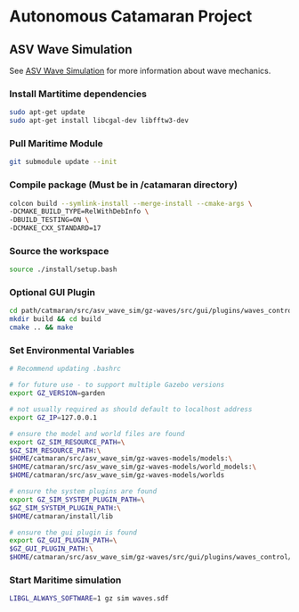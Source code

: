 # Autonomous Catamaran Project

## ASV Wave Simulation

See [ASV Wave Simulation](https://github.com/srmainwaring/asv_wave_sim) for more information about wave mechanics. 

### Install Martitime dependencies
```bash
sudo apt-get update
sudo apt-get install libcgal-dev libfftw3-dev
```
### Pull Maritime Module
```bash
git submodule update --init
```
### Compile package (Must be in /catamaran directory)
```bash
colcon build --symlink-install --merge-install --cmake-args \
-DCMAKE_BUILD_TYPE=RelWithDebInfo \
-DBUILD_TESTING=ON \
-DCMAKE_CXX_STANDARD=17
```

### Source the workspace
```bash
source ./install/setup.bash
```

### Optional GUI Plugin 
```bash
cd path/catmaran/src/asv_wave_sim/gz-waves/src/gui/plugins/waves_control 
mkdir build && cd build
cmake .. && make
```

### Set Environmental Variables 
```bash
# Recommend updating .bashrc

# for future use - to support multiple Gazebo versions
export GZ_VERSION=garden

# not usually required as should default to localhost address
export GZ_IP=127.0.0.1

# ensure the model and world files are found
export GZ_SIM_RESOURCE_PATH=\
$GZ_SIM_RESOURCE_PATH:\
$HOME/catmaran/src/asv_wave_sim/gz-waves-models/models:\
$HOME/catmaran/src/asv_wave_sim/gz-waves-models/world_models:\
$HOME/catmaran/src/asv_wave_sim/gz-waves-models/worlds

# ensure the system plugins are found
export GZ_SIM_SYSTEM_PLUGIN_PATH=\
$GZ_SIM_SYSTEM_PLUGIN_PATH:\
$HOME/catmaran/install/lib

# ensure the gui plugin is found
export GZ_GUI_PLUGIN_PATH=\
$GZ_GUI_PLUGIN_PATH:\
$HOME/catmaran/src/asv_wave_sim/gz-waves/src/gui/plugins/waves_control/build
```

### Start Maritime simulation
```bash
LIBGL_ALWAYS_SOFTWARE=1 gz sim waves.sdf
```